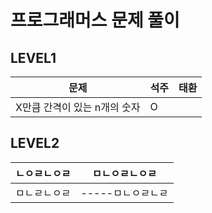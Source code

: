 # 프로그래머스 문제 풀이

## LEVEL1
|문제|석주|태환|
|---|-----|---|
|X만큼 간격이 있는 n개의 숫자|O||

## LEVEL2
|ㄴㅇㄹㄴㅇㄹ|ㅁㄴㅇㄹㄴㅇㄹ|
|--------|----------|
|ㅁㄴㄹㄴㅇㄹ|-----ㅁㄴㅇㄹㄴㄹ|
